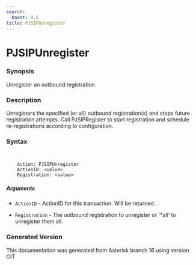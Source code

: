 ```yaml
---
search:
  boost: 0.5
title: PJSIPUnregister
---
```


# PJSIPUnregister

### Synopsis

Unregister an outbound registration.

### Description

Unregisters the specified (or all) outbound registration(s) and stops future registration attempts. Call PJSIPRegister to start registration and schedule re-registrations according to configuration.<br>


### Syntax


```


    Action: PJSIPUnregister
    ActionID: <value>
    Registration: <value>

```
##### Arguments


* `ActionID` - ActionID for this transaction. Will be returned.<br>

* `Registration` - The outbound registration to unregister or '*all' to unregister them all.<br>


### Generated Version

This documentation was generated from Asterisk branch 16 using version GIT 